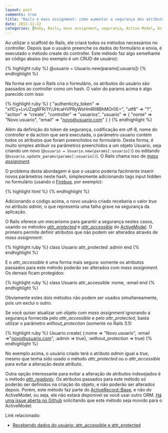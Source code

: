 ```yaml
---
layout: post
comments: true
title: "Rails e mass assignment: como aumentar a segurança dos atributos"
date: 2011-11-22
categories: [Ruby, Rails, mass assignment, segurança, Active Model, Active Record]
---
```

Ao utilizar o scaffold do Rails, ele criará todos os métodos necessários no controller. Depois que o usuário preenche os dados do formulário e envia, é executado o método create do controller. Este método faz algo semelhante ao código abaixo (no exemplo é um CRUD de usuário):

{% highlight ruby %}
@usuario = Usuario.new(params[:usuario])
{% endhighlight  %}

Na forma em que o Rails cria o formulário, os atributos do usuário são passados ao controller como um hash. O valor do params acima é algo parecido com isso:

{% highlight ruby %}
{ "authenticity_token" => "xI1Cy+LvUZzg6FR/1Y/JHcaHVPRyWsHmRII8BhMOr0E=",
 "utf8" => "?",
 "action" => "create",
 "controller" => "usuarios",
 "usuario" => { "nome" => "Novo usuario", "email" => "novo@usuario.com" } }
{% endhighlight  %}

Além da definição do token de segurança, codificação em utf-8, nome do controller e da action que será executada, o parâmetro usuario contém todos os atributos que foram preenchidos no formulário. Desta forma, é muito simples atribuir os parâmetros preenchidos a um objeto Usuario, seja criando um novo (`@usuario = Usuario.new(params[:usuario])`) ou editando (`@usuario.update_params(params[:usuario])`). O Rails chama isso de [_mass assignment_](http://guides.rubyonrails.org/security.html#mass-assignment).

O problema desta abordagem é que o usuário poderia facilmente inserir novos parâmetros neste hash, simplesmente adicionando tags input hidden no formulário (usando o [Firebug](http://getfirebug.com/), por exemplo):

{% highlight html %}
<input type="hidden" name="usuario[admin]" id="usuario_admin" value="true" />
{% endhighlight  %}

Adicionando o código acima, o novo usuário criado receberia o valor _true_ no atributo _admin_, o que representa uma falha grave na segurança da aplicação.

O Rails oferece um mecanismo para garantir a segurança nestes casos, usando os métodos [_attr_protected_](http://apidock.com/rails/ActiveModel/MassAssignmentSecurity/ClassMethods/attr_protected) e [_attr_accessible_](http://apidock.com/rails/ActiveModel/MassAssignmentSecurity/ClassMethods/attr_accessible) do [ActiveModel](http://apidock.com/rails/ActiveModel). O primeiro permite definir atributos que não podem ser alterados através de _mass assignment_:

{% highlight ruby %}
class Usuario
  attr_protected :admin
end
{% endhighlight  %}

E o _attr_accessible_ é uma forma mais segura: somente os atributos passados para este método poderão ser alterados com _mass assignment_. Os demais ficam protegidos:

{% highlight ruby %}
class Usuario
  attr_accessible :nome, :email
end
{% endhighlight  %}

Obviamente estes dois métodos não podem ser usados simultaneamente, pois um exclui o outro.

Se você quiser atualizar um objeto com _mass assignment_ ignorando a segurança fornecida pelo _attr_accessible_ e pelo _attr_protected_, basta utilizar o parâmetro _without_protection_ (somente no Rails 3.1):

{% highlight ruby %}
Usuario.create(
  {:nome => "Novo usuario", :email =>"novo@usuario.com", :admin => true},
  :without_protection => true)
{% endhighlight  %}

No exemplo acima, o usuário criado terá o atributo _admin_ igual a _true_, mesmo que tenha sido usado o método _attr_protected_ ou o _attr_accessible_ para evitar a alteração deste atributo.

Outra opção interessante para evitar a alteração de atributos indesejados é o método [_attr_readonly_](http://apidock.com/rails/ActiveRecord/Base/attr_readonly/class). Os atributos passados para este método só poderão ser definidos na criação do objeto, e não poderão ser alterados depois. Porém, este método faz parte do [ActiveRecord::Base](http://apidock.com/rails/ActiveRecord/Base), e não do ActiveModel, ou seja, ele não estará disponível se você usar outro ORM. [Há uma issue aberta no Github](https://github.com/rails/rails/issues/3376) solicitando que este método seja movido para o ActiveModel.

Link relacionado:

- [Recebendo dados do usuário: attr_accessible e attr_protected](http://simplesideias.com.br/recebendo-dados-do-usuario-attr_accessible-e-attr_protected/)
